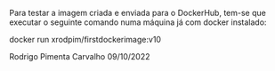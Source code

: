 Para testar a imagem criada e enviada para o DockerHub, 
tem-se que executar o seguinte comando numa máquina já com docker instalado:

docker run xrodpim/firstdockerimage:v10


Rodrigo Pimenta Carvalho 09/10/2022

